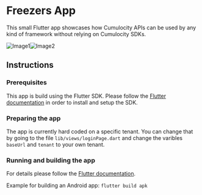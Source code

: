 # Freezers App

This small Flutter app showcases how Cumulocity APIs can be used by any kind of framework without relying on Cumulocity SDKs.

![Image1](https://user-images.githubusercontent.com/1639884/87221223-a62ae480-c36a-11ea-9164-e38ccf848a96.png)![Image2](https://user-images.githubusercontent.com/1639884/87221246-c490e000-c36a-11ea-86b0-f37ca55f8292.png)

## Instructions

### Prerequisites

This app is build using the Flutter SDK.
Please follow the [Flutter documentation](https://flutter.dev/docs) in order to install and setup the SDK.

### Preparing the app

The app is currently hard coded on a specific tenant. You can change that by going to the file ```lib/views/loginPage.dart``` and change the varibles ```baseUrl``` and ```tenant``` to your own tenant.

### Running and building the app

For details please follow the [Flutter documentation](https://flutter.dev/docs).

Example for building an Android app: ```flutter build apk```